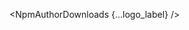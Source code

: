 <script lang="ts">
  import { NpmAuthorDownloads } from 'svelte-shields'
  import type { NpmAuthorDownloadsPropsType } from 'svelte-shields';

  const logo_label: NpmAuthorDownloadsPropsType = {
    author: 'shinichiokada'
    logo: 'svelte',
    label: 'Shinichi Okada',
  }
</script>

<NpmAuthorDownloads {...logo_label} />